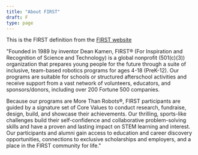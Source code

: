 ```yaml
---
title: "About FIRST"
draft: F
type: page
---
```


This is the FIRST definition from the [FIRST website](https://www.firstinspires.org/about) 

"Founded in 1989 by inventor Dean Kamen, FIRST® (For Inspiration and Recognition of Science and Technology) is a global nonprofit (501(c)(3)) organization that prepares young people for the future through a suite of inclusive, team-based robotics programs for ages 4-18 (PreK-12). Our programs are suitable for schools or structured afterschool activities and receive support from a vast network of volunteers, educators, and sponsors/donors, including over 200 Fortune 500 companies.

Because our programs are More Than Robots®, FIRST participants are guided by a signature set of Core Values to conduct research, fundraise, design, build, and showcase their achievements. Our thrilling, sports-like challenges build their self-confidence and collaborative problem-solving skills and have a proven and lasting impact on STEM learning and interest. Our participants and alumni gain access to education and career discovery opportunities, connections to exclusive scholarships and employers, and a place in the FIRST community for life."

